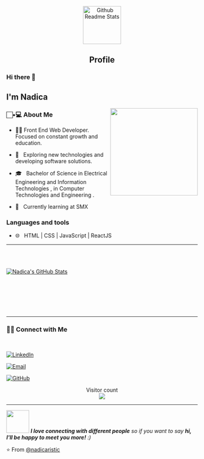
<p align="center">
 <img width="100px" src="https://res.cloudinary.com/anuraghazra/image/upload/v1594908242/logo_ccswme.svg" align="center" alt="Github Readme Stats" />
 <h2 align="center">Profile</h2>
</p>

### Hi there 👋<h2> I'm Nadica</h2>
<img align='right' src="https://media4.giphy.com/media/paTz7UZbPfTZFRYnnB/giphy.gif?cid=790b76119f98ad7b69f69f377c78022d1e42b17a5c58d69d&rid=giphy.gif&ct=s" width="230">


<h3>🏻•💻 About Me </h3>


-	:woman_technologist: Front End Web Developer. Focused on constant growth and education. 
- 🤔 &nbsp; Exploring new technologies and developing software solutions.

- 🎓 &nbsp; Bachelor of Science in Electrical Engineering and Information Technologies , in Computer Technologies and Engineering .

- 🌱 &nbsp; Currently learning at SMX



<h3>Languages and tools</h3>



- 🌐 &nbsp; HTML | CSS | JavaScript | ReactJS



<hr>

<br/><br/>

[![Nadica's GitHub Stats](https://github-readme-stats.vercel.app/api?username=nadicaristic&show_icons=true)](https://github.com/nadicaristic)

<br/>

<br/>

<br><br>



<hr>



<h3> 🤝🏻 Connect with Me </h3>

<br>



<p align="center">


<a href="https://www.linkedin.com/in/nadica-ristic/"><img alt="LinkedIn" src="https://img.shields.io/badge/LinkedIn-Nadica%20Ristic-blue?style=flat-square&logo=linkedin"></a><br>

<a href="mailto:nadicagavrovska@yahoo.com"><img alt="Email" src="https://img.shields.io/badge/Email-nadicagavrovska@yahoo.com-blue?style=flat-square&logo=gmail"></a><br>

 <a href="https://github.com/nadicaristic"><img alt="GitHub" src="https://img.shields.io/badge/GitHub-Nadica%20Ristic-blue?style=flat-square&logo=github"></a>

</p>

<p align="center"> 
  Visitor count<br>
  <img src="https://profile-counter.glitch.me/nadicaristic/count.svg" />
</p>




<hr>
<img src="https://media.giphy.com/media/LnQjpWaON8nhr21vNW/giphy.gif" width="60"> <em><b>I love connecting with different people</b> so if you want to say <b>hi, I'll be happy to meet you more!</b> :)</em>

⭐️ From [@nadicaristic](https://github.com/nadicaristic)



